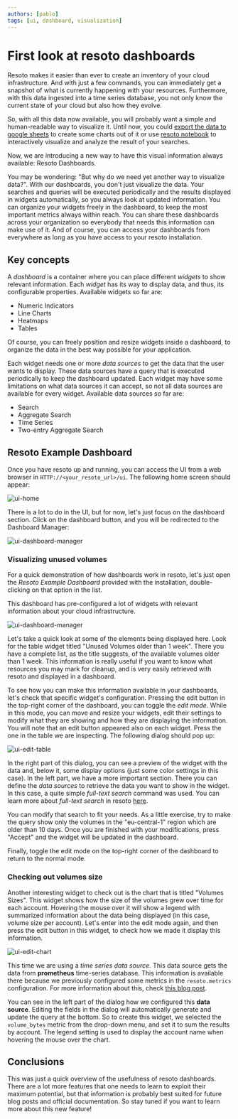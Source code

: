 ```yaml
---
authors: [pablo]
tags: [ui, dashboard, visualization]
---
```


# First look at resoto dashboards

Resoto makes it easier than ever to create an inventory of your cloud infrastructure. And with just a few commands, you can immediately get a snapshot of what is currently happening with your resources. Furthermore, with this data ingested into a time series database, you not only know the current state of your cloud but also how they evolve. 

So, with all this data now available, you will probably want a simple and human-readable way to visualize it. Until now, you could [export the data to google sheets](https://resoto.com/docs/how-to-guides/data-export/export-data-to-google-sheets) to create some charts out of it or use [resoto notebook](https://resoto.com/docs/reference/notebook) to interactively visualize and analyze the result of your searches.

Now, we are introducing a new way to have this visual information always available: Resoto Dashboards.

You may be wondering: "But why do we need yet another way to visualize data?". With our dashboards, you don't just visualize the data. Your searches and queries will be executed periodically and the results displayed in widgets automatically, so you always look at updated information. You can organize your widgets freely in the dashboard, to keep the most important metrics always within reach. You can share these dashboards across your organization so everybody that needs this information can make use of it. And of course, you can access your dashboards from everywhere as long as you have access to your resoto installation.

## Key concepts

A *dashboard* is a container where you can place different *widgets* to show relevant information. Each *widget* has its way to display data, and thus, its configurable properties. Available widgets so far are:

* Numeric Indicators
* Line Charts
* Heatmaps
* Tables

Of course, you can freely position and resize widgets inside a dashboard, to organize the data in the best way possible for your application.

Each widget needs one or more *data sources* to get the data that the user wants to display. These data sources have a query that is executed periodically to keep the dashboard updated. Each widget may have some limitations on what data sources it can accept, so not all data sources are available for every widget. Available data sources so far are:

* Search
* Aggregate Search
* Time Series
* Two-entry Aggregate Search

## Resoto Example Dashboard

Once you have resoto up and running, you can access the UI from a web browser in `HTTP://<your_resoto_url>/ui`. The following home screen should appear:

![ui-home](./img/ui-home.png)

There is a lot to do in the UI, but for now, let's just focus on the dashboard section. Click on the dashboard button, and you will be redirected to the Dashboard Manager:

![ui-dashboard-manager](./img/ui-dashboard-manager.png)

### Visualizing unused volumes

For a quick demonstration of how dashboards work in resoto, let's just open the *Resoto Example Dashboard* provided with the installation, double-clicking on that option in the list.

This dashboard has pre-configured a lot of widgets with relevant information about your cloud infrastructure. 

![ui-dashboard-manager](./img/ui-example-dashboard.png)

Let's take a quick look at some of the elements being displayed here. Look for the table widget titled "Unused Volumes older than 1 week". There you have a complete list, as the title suggests, of the available volumes older than 1 week. This information is really useful if you want to know what resources you may mark for cleanup, and is very easily retrieved with resoto and displayed in a dashboard.

To see how you can make this information available in your dashboards, let's check that specific widget's configuration. Pressing the edit button in the top-right corner of the dashboard, you can toggle the *edit mode*. While in this mode, you can move and resize your widgets, edit their settings to modify what they are showing and how they are displaying the information. You will note that an edit button appeared also on each widget. Press the one in the table we are inspecting. The following dialog should pop up:

![ui-edit-table](./img/ui-edit-table.png)

In the right part of this dialog, you can see a preview of the widget with the data and, below it, some display options (just some color settings in this case). In the left part, we have a more important section. There you can define the *data sources* to retrieve the data you want to show in the widget. In this case, a quite simple *full-text search* command was used. You can learn more about *full-text search* in resoto [here](https://resoto.com/docs/reference/search/full-text). 

You can modify that search to fit your needs. As a little exercise, try to make the query show only the volumes in the "eu-central-1" region which are older than 10 days. Once you are finished with your modifications, press "Accept" and the widget will be updated in the dashboard. 

Finally, toggle the edit mode on the top-right corner of the dashboard to return to the normal mode.

### Checking out volumes size

Another interesting widget to check out is the chart that is titled "Volumes Sizes". This widget shows how the size of the volumes grew over time for each account. Hovering the mouse over it will show a legend with summarized information about the data being displayed (in this case, volume size per account). Let's enter into the edit mode again, and then press the edit button in this widget, to check how we made it display this information.

![ui-edit-chart](./img/ui-edit-chart.png)

This time we are using a *time series data source*. This data source gets the data from **prometheus** time-series database. This information is available there because we previously configured some metrics in the `resoto.metrics` configuration. For more information about this, check [this blog post](https://resoto.com/blog/2022/06/09/building-actionable-cloud-infrastructure-metrics#how-metrics-are-made).

You can see in the left part of the dialog how we configured this **data source**. Editing the fields in the dialog will automatically generate and update the query at the bottom. So to create this widget, we selected the `volume_bytes` metric from the drop-down menu, and set it to sum the results by account. The legend setting is used to display the account name when hovering the mouse over the chart.

## Conclusions

This was just a quick overview of the usefulness of resoto dashboards. There are a lot more features that one needs to learn to exploit their maximum potential, but that information is probably best suited for future blog posts and official documentation. So stay tuned if you want to learn more about this new feature!
